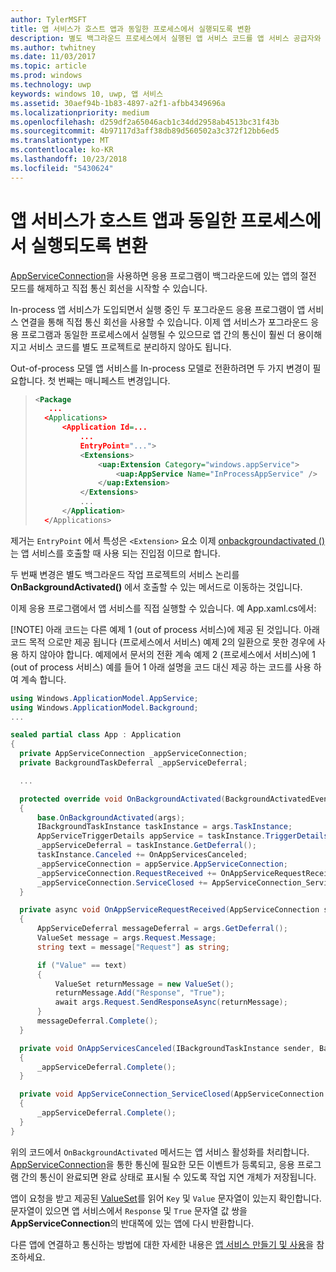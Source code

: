 ```yaml
---
author: TylerMSFT
title: 앱 서비스가 호스트 앱과 동일한 프로세스에서 실행되도록 변환
description: 별도 백그라운드 프로세스에서 실행된 앱 서비스 코드를 앱 서비스 공급자와 동일한 프로세스 내에서 실행되는 코드로 변환합니다.
ms.author: twhitney
ms.date: 11/03/2017
ms.topic: article
ms.prod: windows
ms.technology: uwp
keywords: windows 10, uwp, 앱 서비스
ms.assetid: 30aef94b-1b83-4897-a2f1-afbb4349696a
ms.localizationpriority: medium
ms.openlocfilehash: d259df2a65046acb1c34dd2958ab4513bc31f43b
ms.sourcegitcommit: 4b97117d3aff38db89d560502a3c372f12bb6ed5
ms.translationtype: MT
ms.contentlocale: ko-KR
ms.lasthandoff: 10/23/2018
ms.locfileid: "5430624"
---
```

# <a name="convert-an-app-service-to-run-in-the-same-process-as-its-host-app"></a>앱 서비스가 호스트 앱과 동일한 프로세스에서 실행되도록 변환

[AppServiceConnection](https://msdn.microsoft.com/library/windows/apps/windows.applicationmodel.appservice.appserviceconnection.aspx)을 사용하면 응용 프로그램이 백그라운드에 있는 앱의 절전 모드를 해제하고 직접 통신 회선을 시작할 수 있습니다.

In-process 앱 서비스가 도입되면서 실행 중인 두 포그라운드 응용 프로그램이 앱 서비스 연결을 통해 직접 통신 회선을 사용할 수 있습니다. 이제 앱 서비스가 포그라운드 응용 프로그램과 동일한 프로세스에서 실행될 수 있으므로 앱 간의 통신이 훨씬 더 용이해지고 서비스 코드를 별도 프로젝트로 분리하지 않아도 됩니다.

Out-of-process 모델 앱 서비스를 In-process 모델로 전환하려면 두 가지 변경이 필요합니다. 첫 번째는 매니페스트 변경입니다.

> ```xml
> <Package
>    ...
>   <Applications>
>       <Application Id=...
>           ...
>           EntryPoint="...">
>           <Extensions>
>               <uap:Extension Category="windows.appService">
>                   <uap:AppService Name="InProcessAppService" />
>               </uap:Extension>
>           </Extensions>
>           ...
>       </Application>
>   </Applications>
> ```

제거는 `EntryPoint` 에서 특성은 `<Extension>` 요소 이제 [onbackgroundactivated ()](https://msdn.microsoft.com/library/windows/apps/windows.ui.xaml.application.onbackgroundactivated.aspx) 는 앱 서비스를 호출할 때 사용 되는 진입점 이므로 합니다.

두 번째 변경은 별도 백그라운드 작업 프로젝트의 서비스 논리를 **OnBackgroundActivated()** 에서 호출할 수 있는 메서드로 이동하는 것입니다.

이제 응용 프로그램에서 앱 서비스를 직접 실행할 수 있습니다. 예 App.xaml.cs에서:

[!NOTE] 아래 코드는 다른 예제 1 (out of process 서비스)에 제공 된 것입니다. 아래 코드 목적 으로만 제공 됩니다 (프로세스에서 서비스) 예제 2의 일환으로 못한 경우에 사용 하지 않아야 합니다.  예제에서 문서의 전환 계속 예제 2 (프로세스에서 서비스)에 1 (out of process 서비스) 예를 들어 1 아래 설명을 코드 대신 제공 하는 코드를 사용 하 여 계속 합니다.

``` cs
using Windows.ApplicationModel.AppService;
using Windows.ApplicationModel.Background;
...

sealed partial class App : Application
{
  private AppServiceConnection _appServiceConnection;
  private BackgroundTaskDeferral _appServiceDeferral;

  ...

  protected override void OnBackgroundActivated(BackgroundActivatedEventArgs args)
  {
      base.OnBackgroundActivated(args);
      IBackgroundTaskInstance taskInstance = args.TaskInstance;
      AppServiceTriggerDetails appService = taskInstance.TriggerDetails as AppServiceTriggerDetails;
      _appServiceDeferral = taskInstance.GetDeferral();
      taskInstance.Canceled += OnAppServicesCanceled;
      _appServiceConnection = appService.AppServiceConnection;
      _appServiceConnection.RequestReceived += OnAppServiceRequestReceived;
      _appServiceConnection.ServiceClosed += AppServiceConnection_ServiceClosed;
  }

  private async void OnAppServiceRequestReceived(AppServiceConnection sender, AppServiceRequestReceivedEventArgs args)
  {
      AppServiceDeferral messageDeferral = args.GetDeferral();
      ValueSet message = args.Request.Message;
      string text = message["Request"] as string;

      if ("Value" == text)
      {
          ValueSet returnMessage = new ValueSet();
          returnMessage.Add("Response", "True");
          await args.Request.SendResponseAsync(returnMessage);
      }
      messageDeferral.Complete();
  }

  private void OnAppServicesCanceled(IBackgroundTaskInstance sender, BackgroundTaskCancellationReason reason)
  {
      _appServiceDeferral.Complete();
  }

  private void AppServiceConnection_ServiceClosed(AppServiceConnection sender, AppServiceClosedEventArgs args)
  {
      _appServiceDeferral.Complete();
  }
}
```

위의 코드에서 `OnBackgroundActivated` 메서드는 앱 서비스 활성화를 처리합니다. [AppServiceConnection](https://msdn.microsoft.com/library/windows/apps/windows.applicationmodel.appservice.appserviceconnection.aspx)을 통한 통신에 필요한 모든 이벤트가 등록되고, 응용 프로그램 간의 통신이 완료되면 완료 상태로 표시될 수 있도록 작업 지연 개체가 저장됩니다.

앱이 요청을 받고 제공된 [ValueSet](https://msdn.microsoft.com/library/windows/apps/windows.foundation.collections.valueset.aspx)를 읽어 `Key` 및 `Value` 문자열이 있는지 확인합니다. 문자열이 있으면 앱 서비스에서 `Response` 및 `True` 문자열 값 쌍을 **AppServiceConnection**의 반대쪽에 있는 앱에 다시 반환합니다.

다른 앱에 연결하고 통신하는 방법에 대한 자세한 내용은 [앱 서비스 만들기 및 사용](https://msdn.microsoft.com/windows/uwp/launch-resume/how-to-create-and-consume-an-app-service?f=255&MSPPError=-2147217396)을 참조하세요.

